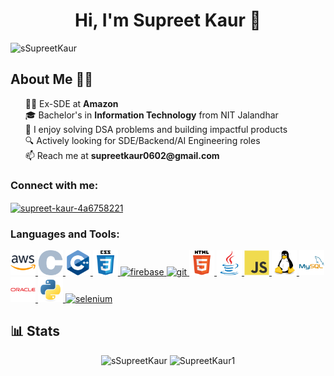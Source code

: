 <meta name="title" content="Supreet Kaur">
<meta name="description" content="Hi, I'm Supreet Kaur. 👩‍💻 Ex-SDE at Amazon | Currently looking for a new opportunity | Passionate about DSA, Backend Dev, and Problem Solving">
<meta name="keyword" content="Supreet Kaur, Supreet, Kaur, Supreet Kaur Github, Amazon SDE, NITJ, NIT Jalandhar Github, Backend Developer">

<h1 align="center">Hi, I'm Supreet Kaur 👋</h1>
<p align="left"> <img src="https://komarev.com/ghpvc/?username=sSupreetKaur&label=Profile%20views&color=1c87ca&style=flat" alt="sSupreetKaur" /> </p>

<h2>About Me 👩‍💻</h2>

<ul type="none">
    <li>👩‍💼 Ex-SDE at <strong>Amazon</strong></li>
    <li>🎓 Bachelor's in <strong>Information Technology</strong> from NIT Jalandhar</li>
    <li>🌱 I enjoy solving DSA problems and building impactful products</li>
    <li>🔍 Actively looking for SDE/Backend/AI Engineering roles</li>
    <li>📫 Reach me at <strong>supreetkaur0602@gmail.com</strong></li>
</ul>

<h3 align="left">Connect with me:</h3>
<p align="left">
    <a href="https://linkedin.com/in/supreet-kaur-4a6758221" target="blank">
        <img align="center" src="https://raw.githubusercontent.com/rahuldkjain/github-profile-readme-generator/master/src/images/icons/Social/linked-in-alt.svg" alt="supreet-kaur-4a6758221" height="30" width="40" />
    </a>
</p>

<h3 align="left">Languages and Tools:</h3>
<p align="left">
    <a href="https://aws.amazon.com" target="_blank" rel="noreferrer">
        <img src="https://raw.githubusercontent.com/devicons/devicon/master/icons/amazonwebservices/amazonwebservices-original-wordmark.svg" alt="aws" width="40" height="40"/>
    </a>
    <a href="https://www.cprogramming.com/" target="_blank" rel="noreferrer">
        <img src="https://raw.githubusercontent.com/devicons/devicon/master/icons/c/c-original.svg" alt="c" width="40" height="40"/>
    </a>
    <a href="https://www.w3schools.com/cpp/" target="_blank" rel="noreferrer">
        <img src="https://raw.githubusercontent.com/devicons/devicon/master/icons/cplusplus/cplusplus-original.svg" alt="cplusplus" width="40" height="40"/>
    </a>
    <a href="https://www.w3schools.com/css/" target="_blank" rel="noreferrer">
        <img src="https://raw.githubusercontent.com/devicons/devicon/master/icons/css3/css3-original-wordmark.svg" alt="css3" width="40" height="40"/>
    </a>
    <a href="https://firebase.google.com/" target="_blank" rel="noreferrer">
        <img src="https://www.vectorlogo.zone/logos/firebase/firebase-icon.svg" alt="firebase" width="40" height="40"/>
    </a>
    <a href="https://git-scm.com/" target="_blank" rel="noreferrer">
        <img src="https://www.vectorlogo.zone/logos/git-scm/git-scm-icon.svg" alt="git" width="40" height="40"/>
    </a>
    <a href="https://www.w3.org/html/" target="_blank" rel="noreferrer">
        <img src="https://raw.githubusercontent.com/devicons/devicon/master/icons/html5/html5-original-wordmark.svg" alt="html5" width="40" height="40"/>
    </a>
    <a href="https://www.java.com" target="_blank" rel="noreferrer">
        <img src="https://raw.githubusercontent.com/devicons/devicon/master/icons/java/java-original.svg" alt="java" width="40" height="40"/>
    </a>
    <a href="https://developer.mozilla.org/en-US/docs/Web/JavaScript" target="_blank" rel="noreferrer">
        <img src="https://raw.githubusercontent.com/devicons/devicon/master/icons/javascript/javascript-original.svg" alt="javascript" width="40" height="40"/>
    </a>
    <a href="https://www.linux.org/" target="_blank" rel="noreferrer">
        <img src="https://raw.githubusercontent.com/devicons/devicon/master/icons/linux/linux-original.svg" alt="linux" width="40" height="40"/>
    </a>
    <a href="https://www.mysql.com/" target="_blank" rel="noreferrer">
        <img src="https://raw.githubusercontent.com/devicons/devicon/master/icons/mysql/mysql-original-wordmark.svg" alt="mysql" width="40" height="40"/>
    </a>
    <a href="https://www.oracle.com/" target="_blank" rel="noreferrer">
        <img src="https://raw.githubusercontent.com/devicons/devicon/master/icons/oracle/oracle-original.svg" alt="oracle" width="40" height="40"/>
    </a>
    <a href="https://www.python.org" target="_blank" rel="noreferrer">
        <img src="https://raw.githubusercontent.com/devicons/devicon/master/icons/python/python-original.svg" alt="python" width="40" height="40"/>
    </a>
    <a href="https://www.selenium.dev" target="_blank" rel="noreferrer">
        <img src="https://raw.githubusercontent.com/detain/svg-logos/780f25886640cef088af994181646db2f6b1a3f8/svg/selenium-logo.svg" alt="selenium" width="40" height="40"/>
    </a>
</p>

<h2>📊 Stats</h2>
<p align="center">
    <img width="40%" src="https://github-readme-stats.vercel.app/api/top-langs/?username=SupreetKaur1&theme=react&hide_border=true&include_all_commits=true&count_private=true&layout=compact&langs_count=8&exclude_repo=Jekyll-Default-Website&border_radius=10&bg_color=0D1117" alt="sSupreetKaur" /> 
    <img width="48%" src="https://streak-stats.demolab.com/?user=SupreetKaur1&theme=react&hide_border=true&background=0D1117" alt="SupreetKaur1" />
</p>
